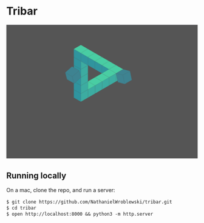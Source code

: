 Tribar
===

![Screenshot](https://raw.githubusercontent.com/NathanielWroblewski/tribar/master/public/images/screenshot.png)

Running locally
---

On a mac, clone the repo, and run a server:

```
$ git clone https://github.com/NathanielWroblewski/tribar.git
$ cd tribar
$ open http://localhost:8000 && python3 -m http.server
```
